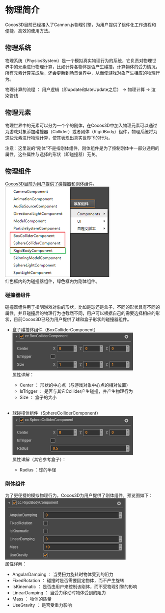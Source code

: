 # 物理简介

Cocos3D目前已经接入了Cannon.js物理引擎，为用户提供了组件化工作流程和便捷、高效的使用方法。

## 物理系统

物理系统（PhysicsSystem）是一个模拟真实物理行为的系统，它负责对物理世界中的元素进行物理计算，比如计算各物体是否产生碰撞，计算物体的受力情况，所有元素计算完成后，还会更新到场景世界中，从而使游戏对象产生相应的物理行为。

物理计算的流程 ：  用户逻辑（即update和lateUpdate之后）   ->  物理计算  ->  渲染管线

## 物理元素

物理世界中的元素可以分为一个个的刚体，在Cocos3D中加入物理元素可以通过为游戏对象添加碰撞器（Collider）或者刚体（RigidBody）组件，物理系统将为这些元素进行物理计算，使其表现出真实世界下的行为。

注意：这里说的“刚体”不是指刚体组件，刚体组件是为了控制刚体中一部分通用的属性，这些属性与选择的形状（即碰撞器）无关。

## 物理组件

Cocos3D目前为用户提供了碰撞器和刚体组件。  
  ![物理组件](img/PhyisicComponent.png)  
  红色框内的为碰撞器组件，绿色框内为刚体组件。

### 碰撞器组件

碰撞器组件用于指明游戏对象的形状，比如是球还是盒子，不同的形状具有不同的属性，并且碰撞后的物理行为也截然不同，用户可以根据自己的需要选择相应的形状，目前Cocos3D已经为用户提供了球和盒子形状的碰撞器组件。

* 盒子碰撞体组件（BoxColliderComponent）  
  ![盒子碰撞体组件](img/BoxColliderComponent.png)  
  属性详解：
  * Center  ：  形状的中心点（与游戏对象中心点的相对位置）
  * IsTrigger ：  是否与其它Collider产生碰撞，并产生物理行为
  * Size  ：  盒子的大小
  <br>

* 球碰撞体组件（SphereColliderComponent）  
  ![球碰撞体组件](img/SphereColliderComponent.png)  
  属性详解（其它参考盒子）：
  * Radius  ：球的半径  

### 刚体组件

为了更便捷的模拟物理行为，Cocos3D为用户提供了刚体组件，预览图如下：  
![刚体组件](img/RigidBodyComponent.png)  
属性详解：

* AngularDamping  ：  当受扭力旋转时物体受到的阻力
* FixedRotation  ：  碰撞时是否需要固定物体，而不产生旋转
* IsKinematic  ：   是否由用户来控制该刚体，而不受物理引擎的影响
* LinearDamping  ：  当受力移动时物体受到的阻力
* Mass  ：  物体的质量
* UseGravity  ：  是否受重力影响